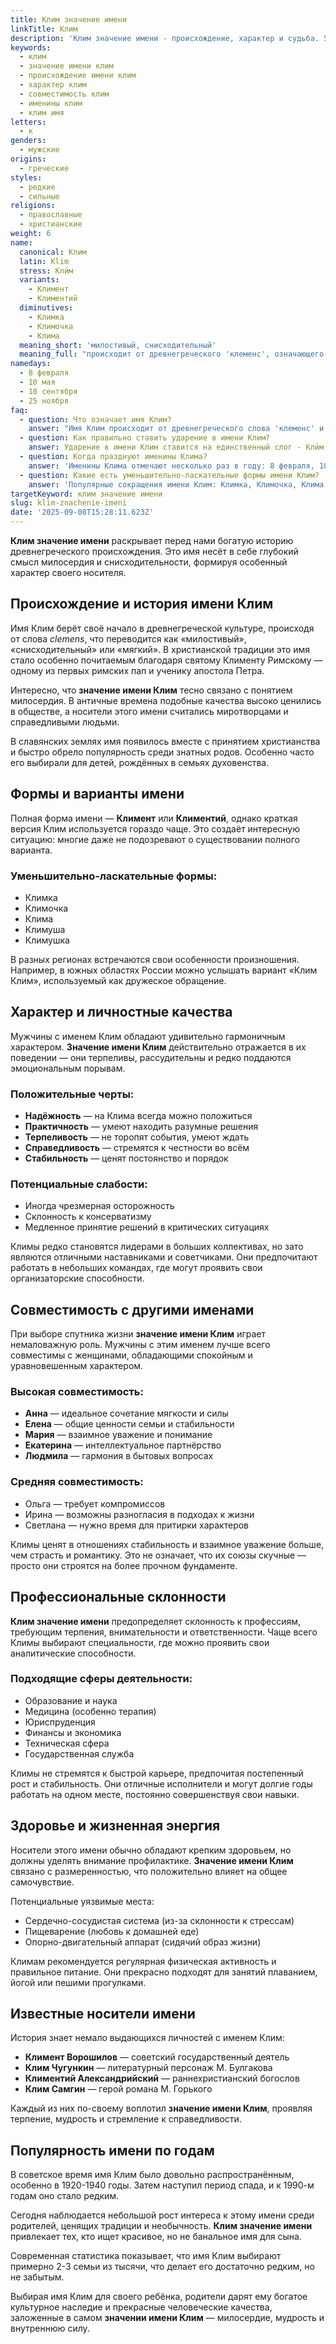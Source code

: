 ```yaml
---
title: Клим значение имени
linkTitle: Клим
description: 'Клим значение имени - происхождение, характер и судьба. Узнайте все о древнегреческом имени, его влиянии на личность и совместимости с другими именами.'
keywords:
  - клим
  - значение имени клим
  - происхождение имени клим
  - характер клим
  - совместимость клим
  - именины клим
  - клим имя
letters:
  - к
genders:
  - мужские
origins:
  - греческие
styles:
  - редкие
  - сильные
religions:
  - православные
  - христианские
weight: 6
name:
  canonical: Клим
  latin: Klim
  stress: Кли́м
  variants:
    - Климент
    - Климентий
  diminutives:
    - Климка
    - Климочка
    - Клима
  meaning_short: 'милостивый, снисходительный'
  meaning_full: "происходит от древнегреческого 'клеменс', означающего 'милостивый', 'мягкий', 'снисходительный'"
namedays:
  - 8 февраля
  - 10 мая
  - 10 сентября
  - 25 ноября
faq:
  - question: Что означает имя Клим?
    answer: "Имя Клим происходит от древнегреческого слова 'клеменс' и означает 'милостивый', 'снисходительный', 'мягкий'. Это имя символизирует доброту и терпимость."
  - question: Как правильно ставить ударение в имени Клим?
    answer: Ударение в имени Клим ставится на единственный слог - Кли́м. Это односложное имя с ударением на 'и'.
  - question: Когда празднуют именины Клима?
    answer: 'Именины Клима отмечают несколько раз в году: 8 февраля, 10 мая, 10 сентября и 25 ноября по православному календарю.'
  - question: Какие есть уменьшительно-ласкательные формы имени Клим?
    answer: 'Популярные сокращения имени Клим: Климка, Климочка, Клима. В детстве часто используют форму Климуша или Климушка.'
targetKeyword: клим значение имени
slug: klim-znachenie-imeni
date: '2025-09-08T15:28:11.623Z'
---
```


**Клим значение имени** раскрывает перед нами богатую историю древнегреческого происхождения. Это имя несёт в себе глубокий смысл милосердия и снисходительности, формируя особенный характер своего носителя.

## Происхождение и история имени Клим

Имя Клим берёт своё начало в древнегреческой культуре, происходя от слова _clemens_, что переводится как «милостивый», «снисходительный» или «мягкий». В христианской традиции это имя стало особенно почитаемым благодаря святому Клименту Римскому — одному из первых римских пап и ученику апостола Петра.

Интересно, что **значение имени Клим** тесно связано с понятием милосердия. В античные времена подобные качества высоко ценились в обществе, а носители этого имени считались миротворцами и справедливыми людьми.

В славянских землях имя появилось вместе с принятием христианства и быстро обрело популярность среди знатных родов. Особенно часто его выбирали для детей, рождённых в семьях духовенства.

## Формы и варианты имени

Полная форма имени — **Климент** или **Климентий**, однако краткая версия Клим используется гораздо чаще. Это создаёт интересную ситуацию: многие даже не подозревают о существовании полного варианта.

### Уменьшительно-ласкательные формы:

- Климка
- Климочка
- Клима
- Климуша
- Климушка

В разных регионах встречаются свои особенности произношения. Например, в южных областях России можно услышать вариант «Клим Клим», используемый как дружеское обращение.

## Характер и личностные качества

Мужчины с именем Клим обладают удивительно гармоничным характером. **Значение имени Клим** действительно отражается в их поведении — они терпеливы, рассудительны и редко поддаются эмоциональным порывам.

### Положительные черты:

- **Надёжность** — на Клима всегда можно положиться
- **Практичность** — умеют находить разумные решения
- **Терпеливость** — не торопят события, умеют ждать
- **Справедливость** — стремятся к честности во всём
- **Стабильность** — ценят постоянство и порядок

### Потенциальные слабости:

- Иногда чрезмерная осторожность
- Склонность к консерватизму
- Медленное принятие решений в критических ситуациях

Климы редко становятся лидерами в больших коллективах, но зато являются отличными наставниками и советчиками. Они предпочитают работать в небольших командах, где могут проявить свои организаторские способности.

## Совместимость с другими именами

При выборе спутника жизни **значение имени Клим** играет немаловажную роль. Мужчины с этим именем лучше всего совместимы с женщинами, обладающими спокойным и уравновешенным характером.

### Высокая совместимость:

- **Анна** — идеальное сочетание мягкости и силы
- **Елена** — общие ценности семьи и стабильности
- **Мария** — взаимное уважение и понимание
- **Екатерина** — интеллектуальное партнёрство
- **Людмила** — гармония в бытовых вопросах

### Средняя совместимость:

- Ольга — требует компромиссов
- Ирина — возможны разногласия в подходах к жизни
- Светлана — нужно время для притирки характеров

Климы ценят в отношениях стабильность и взаимное уважение больше, чем страсть и романтику. Это не означает, что их союзы скучные — просто они строятся на более прочном фундаменте.

## Профессиональные склонности

**Клим значение имени** предопределяет склонность к профессиям, требующим терпения, внимательности и ответственности. Чаще всего Климы выбирают специальности, где можно проявить свои аналитические способности.

### Подходящие сферы деятельности:

- Образование и наука
- Медицина (особенно терапия)
- Юриспруденция
- Финансы и экономика
- Техническая сфера
- Государственная служба

Климы не стремятся к быстрой карьере, предпочитая постепенный рост и стабильность. Они отличные исполнители и могут долгие годы работать на одном месте, постоянно совершенствуя свои навыки.

## Здоровье и жизненная энергия

Носители этого имени обычно обладают крепким здоровьем, но должны уделять внимание профилактике. **Значение имени Клим** связано с размеренностью, что положительно влияет на общее самочувствие.

Потенциальные уязвимые места:

- Сердечно-сосудистая система (из-за склонности к стрессам)
- Пищеварение (любовь к домашней еде)
- Опорно-двигательный аппарат (сидячий образ жизни)

Климам рекомендуется регулярная физическая активность и правильное питание. Они прекрасно подходят для занятий плаванием, йогой или пешими прогулками.

## Известные носители имени

История знает немало выдающихся личностей с именем Клим:

- **Климент Ворошилов** — советский государственный деятель
- **Клим Чугункин** — литературный персонаж М. Булгакова
- **Климентий Александрийский** — раннехристианский богослов
- **Клим Самгин** — герой романа М. Горького

Каждый из них по-своему воплотил **значение имени Клим**, проявляя терпение, мудрость и стремление к справедливости.

## Популярность имени по годам

В советское время имя Клим было довольно распространённым, особенно в 1920-1940 годы. Затем наступил период спада, и к 1990-м годам оно стало редким.

Сегодня наблюдается небольшой рост интереса к этому имени среди родителей, ценящих традиции и необычность. **Клим значение имени** привлекает тех, кто ищет красивое, но не банальное имя для сына.

Современная статистика показывает, что имя Клим выбирают примерно 2-3 семьи из тысячи, что делает его достаточно редким, но не забытым.

Выбирая имя Клим для своего ребёнка, родители дарят ему богатое культурное наследие и прекрасные человеческие качества, заложенные в самом **значении имени Клим** — милосердие, мудрость и внутреннюю силу.
